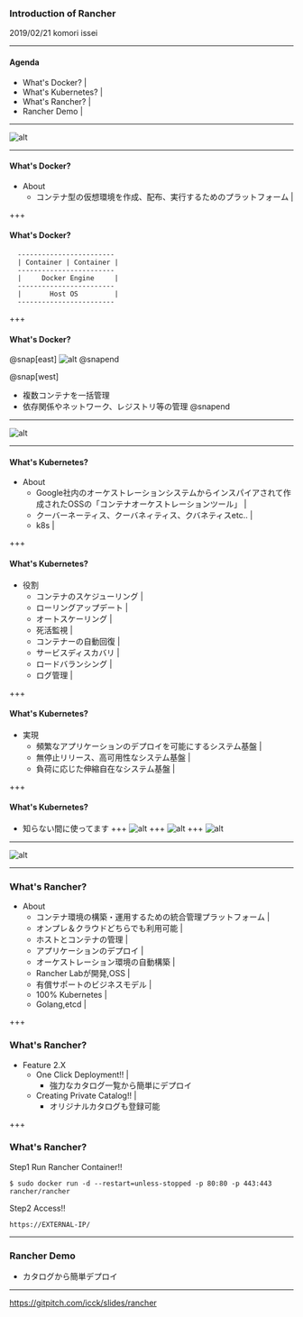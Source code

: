 ### Introduction of Rancher
2019/02/21 komori issei

---
#### Agenda

- What's Docker? |
- What's Kubernetes? |
- What's Rancher? |
- Rancher Demo |

---

![alt](assets/Docker.png)

---

#### What's Docker?
- About
  - コンテナ型の仮想環境を作成、配布、実行するためのプラットフォーム |

+++

#### What's Docker?
~~~
  ------------------------
  | Container | Container |
  ------------------------
  |     Docker Engine     |
  ------------------------
  |       Host OS         |
  ------------------------
~~~

+++

#### What's Docker?

@snap[east]
![alt](assets/dockercompose.png)
@snapend

@snap[west]
- 複数コンテナを一括管理
- 依存関係やネットワーク、レジストリ等の管理
@snapend

---

![alt](assets/k8s.png)

---

#### What's Kubernetes?
- About
  - Google社内のオーケストレーションシステムからインスパイアされて作成されたOSSの「コンテナオーケストレーションツール」 |
  - クーバーネーティス、クーバネィティス、クバネティスetc.. |
  - k8s |

+++

#### What's Kubernetes?
- 役割
  - コンテナのスケジューリング |
  - ローリングアップデート |
  - オートスケーリング |
  - 死活監視 |
  - コンテナーの自動回復 |
  - サービスディスカバリ |
  - ロードバランシング |
  - ログ管理 |

+++

#### What's Kubernetes?
- 実現
  - 頻繁なアプリケーションのデプロイを可能にするシステム基盤 |
  - 無停止リリース、高可用性なシステム基盤 |
  - 負荷に応じた伸縮自在なシステム基盤 |

+++

#### What's Kubernetes?
 - 知らない間に使ってます
+++
![alt](assets/pokemongo.png)
+++
![alt](assets/abematv.png)
+++
![alt](assets/merukari.png)


---

![alt](assets/rancher-logo-horiz-color.png)

---

### What's Rancher?
- About
  - コンテナ環境の構築・運用するための統合管理プラットフォーム |
  - オンプレ＆クラウドどちらでも利用可能 |
  - ホストとコンテナの管理 |
  - アプリケーションのデプロイ |
  - オーケストレーション環境の自動構築 |
  - Rancher Labが開発,OSS |
  - 有償サポートのビジネスモデル |
  - 100% Kubernetes |
  - Golang,etcd |

+++

### What's Rancher?
- Feature 2.X
  - One Click Deployment!! |
    - 強力なカタログ一覧から簡単にデプロイ
  - Creating Private Catalog!! |
    - オリジナルカタログも登録可能

+++
### What's Rancher?
Step1 Run Rancher Container!!

~~~
$ sudo docker run -d --restart=unless-stopped -p 80:80 -p 443:443 rancher/rancher
~~~

Step2 Access!!

~~~
https://EXTERNAL-IP/
~~~

---

### Rancher Demo
- カタログから簡単デプロイ

---
https://gitpitch.com/icck/slides/rancher

